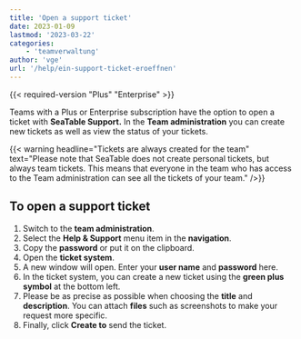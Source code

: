 ```yaml
---
title: 'Open a support ticket'
date: 2023-01-09
lastmod: '2023-03-22'
categories:
    - 'teamverwaltung'
author: 'vge'
url: '/help/ein-support-ticket-eroeffnen'
---
```


{{< required-version "Plus" "Enterprise" >}}

Teams with a Plus or Enterprise subscription have the option to open a ticket with **SeaTable Support.** In the **Team administration** you can create new tickets as well as view the status of your tickets.

{{< warning  headline="Tickets are always created for the team"  text="Please note that SeaTable does not create personal tickets, but always team tickets. This means that everyone in the team who has access to the Team administration can see all the tickets of your team." />}}

## To open a support ticket

1. Switch to the **team administration**.
2. Select the **Help & Support** menu item in the **navigation**.
3. Copy the **password** or put it on the clipboard.
4. Open the **ticket system**.
5. A new window will open. Enter your **user name** and **password** here.
6. In the ticket system, you can create a new ticket using the **green plus symbol** at the bottom left.
7. Please be as precise as possible when choosing the **title** and **description**. You can attach **files** such as screenshots to make your request more specific.
8. Finally, click **Create to** send the ticket.
